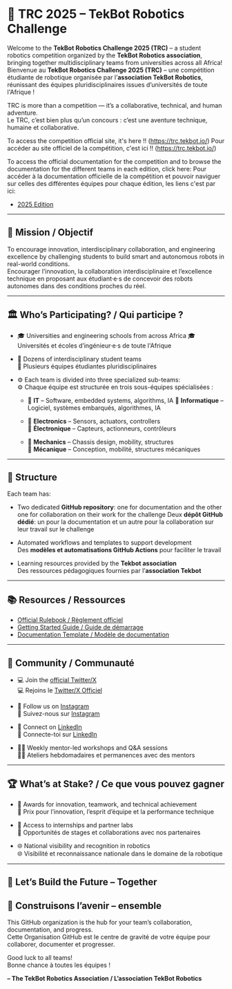 # 🤖 TRC 2025 – TekBot Robotics Challenge

Welcome to the **TekBot Robotics Challenge 2025 (TRC)** – a student robotics competition organized by the **TekBot Robotics association**, bringing together multidisciplinary teams from universities across all Africa!  
Bienvenue au **TekBot Robotics Challenge 2025 (TRC)** – une compétition étudiante de robotique organisée par l’**association TekBot Robotics**, réunissant des équipes pluridisciplinaires issues d’universités de toute l'Afrique !

TRC is more than a competition — it’s a collaborative, technical, and human adventure.  
Le TRC, c’est bien plus qu’un concours : c’est une aventure technique, humaine et collaborative.

To access the competition official site, it's here !! (https://trc.tekbot.io/)
Pour accéder au site officiel de la compétition, c'est ici !! (https://trc.tekbot.io/)

To access the official documentation for the competition and to browse the documentation for the different teams in each edition, click here:
Pour accéder à la documentation officielle de la compétition et pouvoir naviguer sur celles des différentes équipes pour chaque édition, les liens c'est par ici: 

- [2025 Edition](https://tekbot-robotics-challenge.github.io/2025-Docs/)

---

## 🎯 Mission / Objectif

To encourage innovation, interdisciplinary collaboration, and engineering excellence by challenging students to build smart and autonomous robots in real-world conditions.  
Encourager l’innovation, la collaboration interdisciplinaire et l’excellence technique en proposant aux étudiant·e·s de concevoir des robots autonomes dans des conditions proches du réel.

---

## 🏛️ Who’s Participating? / Qui participe ?

- 🎓 Universities and engineering schools from across Africa
  🎓 Universités et écoles d’ingénieur·e·s de toute l'Afrique

- 👥 Dozens of interdisciplinary student teams  
  👥 Plusieurs équipes étudiantes pluridisciplinaires

- ⚙️ Each team is divided into three specialized sub-teams:  
  ⚙️ Chaque équipe est structurée en trois sous-équipes spécialisées :

  - 🧠 **IT** – Software, embedded systems, algorithms, IA 
    🧠 **Informatique** – Logiciel, systèmes embarqués, algorithmes, IA

  - 🔌 **Electronics** – Sensors, actuators, controllers  
    🔌 **Électronique** – Capteurs, actionneurs, contrôleurs

  - 🔧 **Mechanics** – Chassis design, mobility, structures  
    🔧 **Mécanique** – Conception, mobilité, structures mécaniques

---

## 🧠 Structure

Each team has:
- Two dedicated **GitHub repository**: one for documentation and the other one for collaboration on their work for the challenge
  Deux **dépôt GitHub dédié**: un pour la documentation et un autre pour la collaboration sur leur travail sur le challenge

- Automated workflows and templates to support development  
  Des **modèles et automatisations GitHub Actions** pour faciliter le travail

- Learning resources provided by the **Tekbot association**  
  Des ressources pédagogiques fournies par l’**association Tekbot**

---

## 📚 Resources / Ressources

- [Official Rulebook / Règlement officiel](https://example.com/rules)
- [Getting Started Guide / Guide de démarrage](https://example.com/getting-started)
- [Documentation Template / Modèle de documentation](https://github.com/TRC-2025/team-docs-template)

---

## 💬 Community / Communauté

- 💻 Join the [official Twitter/X](https://x.com/tekbot_robotics)  
  💻 Rejoins le [Twitter/X Officiel](https://x.com/tekbot_robotics)

- 📸 Follow us on [Instagram](https://instagram.com/tekbot_robotics)  
  📸 Suivez-nous sur [Instagram](https://instagram.com/tekbot_robotics)

- 💼 Connect on [LinkedIn](https://www.linkedin.com/company/tekbot-robotics)  
  💼 Connecte-toi sur [LinkedIn](https://www.linkedin.com/company/tekbot-robotics)

- 🧑‍🏫 Weekly mentor-led workshops and Q&A sessions  
  🧑‍🏫 Ateliers hebdomadaires et permanences avec des mentors

---

## 🏆 What’s at Stake? / Ce que vous pouvez gagner

- 🥇 Awards for innovation, teamwork, and technical achievement  
  🥇 Prix pour l’innovation, l’esprit d’équipe et la performance technique

- 🧪 Access to internships and partner labs  
  🧪 Opportunités de stages et collaborations avec nos partenaires

- 🌐 National visibility and recognition in robotics  
  🌐 Visibilité et reconnaissance nationale dans le domaine de la robotique

---

## 🚀 Let’s Build the Future – Together
## 🚀 Construisons l’avenir – ensemble

This GitHub organization is the hub for your team’s collaboration, documentation, and progress.  
Cette Organisation GitHub est le centre de gravité de votre équipe pour collaborer, documenter et progresser.

Good luck to all teams!  
Bonne chance à toutes les équipes !

**– The TekBot Robotics Association / L’association TekBot Robotics**
